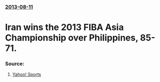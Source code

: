 ### [2013-08-11](/news/2013/08/11/index.md)

# Iran wins the 2013 FIBA Asia Championship over Philippines, 85-71. 




### Source:

1. [Yahoo! Sports](http://ph.sports.yahoo.com/news/iran-routs-philippines-fiba-gold-165310308.html)

